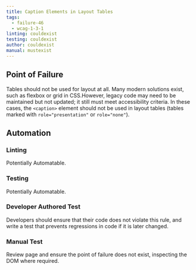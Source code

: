 ```yaml
---
title: Caption Elements in Layout Tables
tags: 
  - failure-46
  - wcag-1-3-1
linting: couldexist
testing: couldexist
author: couldexist
manual: mustexist
---
```


## Point of Failure
Tables should not be used for layout at all. Many modern solutions exist, such as flexbox or grid in CSS.However, legacy code may need to be maintained but not updated; it still must meet accessibility criteria. In these cases, the `<caption>` element should not be used in layout tables (tables marked with `role="presentation"` or `role="none"`).

## Automation

### Linting
Potentially Automatable.

### Testing
Potentially Automatable.

### Developer Authored Test
Developers should ensure that their code does not violate this rule, and write a test that prevents regressions in code if it is later changed.

### Manual Test
Review page and ensure the point of failure does not exist, inspecting the DOM where required.